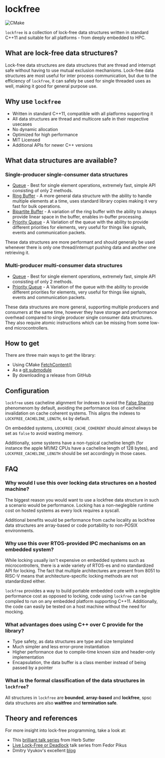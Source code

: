 # lockfree
![CMake](https://github.com/DNedic/lockfree/actions/workflows/.github/workflows/cmake.yml/badge.svg)

`lockfree` is a collection of lock-free data structures written in standard C++11 and suitable for all platforms - from deeply embedded to HPC.

## What are lock-free data structures?

Lock-free data structures are data structures that are thread and interrupt safe without having to use mutual exclusion mechanisms. Lock-free data structures are most useful for inter process communication, but due to the efficiency of `lockfree`, it can safely be used for single threaded uses as well, making it good for general purpose use.

## Why use `lockfree`
* Written in standard C++11, compatible with all platforms supporting it
* All data structures are thread and multicore safe in their respective usecases
* No dynamic allocation
* Optimized for high performance
* MIT Licensed
* Additional APIs for newer C++ versions

## What data structures are available?
### Single-producer single-consumer data structures
* [Queue](docs/spsc/queue.md) - Best for single element operations, extremely fast, simple API consisting of only 2 methods.
* [Ring Buffer](docs/spsc/ring_buf.md) - A more general data structure with the ability to handle multiple elements at a time, uses standard library copies making it very fast for bulk operations.
* [Bipartite Buffer](docs/spsc/bipartite_buf.md) - A variation of the ring buffer with the ability to always provide linear space in the buffer, enables in-buffer processing.
* [Priority Queue](docs/spsc/priority_queue.md) - A Variation of the queue with the ability to provide different priorities for elements, very useful for things like signals, events and communication packets.

These data structures are more performant and should generally be used whenever there is only one thread/interrupt pushing data and another one retrieving it.

### Multi-producer multi-consumer data structures
* [Queue](docs/mpmc/queue.md) - Best for single element operations, extremely fast, simple API consisting of only 2 methods.
* [Priority Queue](docs/spsc/priority_queue.md) - A Variation of the queue with the ability to provide different priorities for elements, very useful for things like signals, events and communication packets.

These data structures are more general, supporting multiple producers and consumers at the same time, however they have storage and performance overhead compared to single producer single consumer data structures. They also require atomic instructions which can be missing from some low-end microcontrollers.

## How to get
There are three main ways to get the library:
* Using CMake [FetchContent()](https://cmake.org/cmake/help/latest/module/FetchContent.html)
* As a [git submodule](https://git-scm.com/book/en/v2/Git-Tools-Submodules)
* By downloading a release from GitHub

## Configuration
`lockfree` uses cacheline alignment for indexes to avoid the [False Sharing](https://en.wikipedia.org/wiki/False_sharing) phenomenom by default, avoiding the performance loss of cacheline invalidation  on cache coherent systems.  This aligns the indexes to ```LOCKFREE_CACHELINE_LENGTH```, ```64``` by default.

On embedded systems, ```LOCKFREE_CACHE_COHERENT``` should almost always be set as ```false``` to avoid wasting memory.

Additionally, some systems have a non-typical cacheline length (for instance the apple M1/M2 CPUs have a cacheline length of 128 bytes), and ```LOCKFREE_CACHELINE_LENGTH``` should be set accordingly in those cases.

## FAQ
### Why would I use this over locking data structures on a hosted machine?

The biggest reason you would want to use a lockfree data structure in such a scenario would be performance. Locking has a non-neglegible runtime cost on hosted systems as every lock requires a syscall.

Additional benefits would be performance from cache locality as lockfree data structures are array-based or code portability to non-POSIX environments.

### Why use this over RTOS-provided IPC mechanisms on an embedded system?

While locking usually isn't expensive on embedded systems such as microcontrollers, there is a wide variety of RTOS-es and no standardized API for locking. The fact that multiple architectures are present from 8051 to RISC-V means that architecture-specific locking methods are not standardized either.

`lockfree` provides a way to build portable embedded code with a neglegible performance cost as opposed to locking, code using `lockfree` can be compiled to run on any embedded platform supporting C++11. Additionally, the code can easily be tested on a host machine without the need for mocking.

### What advantages does using C++ over C provide for the library?
* Type safety, as data structures are type and size templated
* Much simpler and less error-prone instantiation
* Higher performance due to compile-time known size and header-only implementation
* Encapsulation, the data buffer is a class member instead of being passed by a pointer

### What is the formal classification of the data structures in `lockfree`?
All structures in `lockfree` are **bounded**, **array-based** and **lockfree**, spsc data structures are also **waitfree** and **termination safe**. 

## Theory and references
For more insight into lock-free programming, take a look at:
* This [brilliant talk series](https://youtu.be/c1gO9aB9nbs) from Herb Sutter
* [Live Lock-Free or Deadlock](https://youtu.be/lVBvHbJsg5Y) talk series from Fedor Pikus
* Dmitry Vyukov's excellent [blog](https://www.1024cores.net/home/lock-free-algorithms/introduction)
